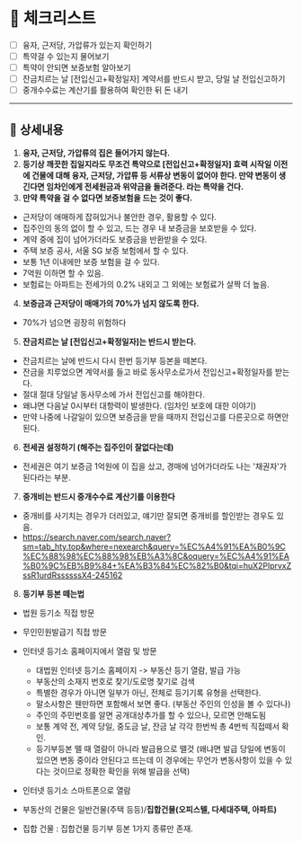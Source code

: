 # 🧡 체크리스트

- [ ] 융자, 근저당, 가압류가 있는지 확인하기
- [ ] 특약걸 수 있는지 물어보기
- [ ] 특약이 안되면 보증보험 알아보기
- [ ] 잔금치르는 날 [전입신고+확정일자] 계약서를 반드시 받고, 당일 날 전입신고하기
- [ ] 중개수수료는 계산기를 활용하여 확인한 뒤 돈 내기

***



## 💙 상세내용

1. **융자, 근저당, 가압류의 집은 들어가지 않는다.**
2. **등기상 깨끗한 집일지라도 무조건 특약으로 [전입신고+확정일자] 효력 시작일 이전에 건물에 대해 융자, 근저당, 가압류 등 서류상 변동이 없어야 한다. 만약 변동이 생긴다면 임차인에게 전세원금과 위약금을 돌려준다. 라는 특약을 건다.**
3. **만약 특약을 걸 수 없다면 보증보험을 드는 것이 좋다.**

- 근저당이 애매하게 잡혀있거나 불안한 경우, 활용할 수 있다.
- 집주인의 동의 없이 할 수 있고, 드는 경우 내 보증금을 보호받을 수 있다.
- 계약 중에 집이 넘어가더라도 보증금을 반환받을 수 있다.
- 주택 보증 공사, 서울 SG 보증 보험에서 할 수 있다.
- 보통 1년 이내에만 보증 보험을 걸 수 있다.
- 7억원 이하면 할 수 있음.
- 보험료는 아파트는 전세가의 0.2% 내외고 그 외에는 보험료가 살짝 더  높음.

4. **보증금과 근저당이 매매가의 70%가 넘지 않도록 한다.**

- 70%가 넘으면 굉장히 위험하다

5. **잔금치르는 날 [전입신고+확정일자]는 반드시 받는다.**

- 잔금치르는 날에 반드시 다시 한번 등기부 등본을 떼본다.
- 잔금을 치루었으면 계약서를 들고 바로 동사무소로가서 전입신고+확정일자를 받는다.
- 절대 절대 당일날 동사무소에 가서 전입신고를 해야한다.
- 왜냐면 다음날 0시부터 대항력이 발생한다. (임차인 보호에 대한 이야기)
- 만약 나중에 나갈일이 있으면 보증금을 받을 때까지 전입신고를 다른곳으로 하면안된다.

6. **전세권 설정하기 (해주는 집주인이 잘없다는데)**

- 전세권은 여기 보증금 1억원에 이 집을 샀고, 경매에 넘어가더라도 나는 '채권자'가 된다라는 부분.

7. **중개비는 반드시 중개수수료 계산기를 이용한다**

- 중개비를 사기치는 경우가 더러있고, 얘기만 잘되면 중개비를 할인받는 경우도 있음.
- https://search.naver.com/search.naver?sm=tab_hty.top&where=nexearch&query=%EC%A4%91%EA%B0%9C%EC%88%98%EC%88%98%EB%A3%8C&oquery=%EC%A4%91%EA%B0%9C%EB%B9%84+%EA%B3%84%EC%82%B0&tqi=huX2PlprvxZssR1urdRssssssX4-245162

8. **등기부 등본 떼는법**

- 법원 등기소 직접 방문
- 무인민원발급기 직접 방문
- 인터넷 등기소 홈페이지에서 열람 및 방문
  - 대법원 인터넷 등기소 홈페이지 -> 부동산 등기 열람, 발급 가능
  - 부동산의 소재지 번호로 찾기/도로명 찾기로 검색
  - 특별한 경우가 아니면 일부가 아닌, 전체로 등기기록 유형을 선택한다.
  - 말소사항은 웬만하면 포함해서 보면 좋다. (부동산 주인의 인성을 볼 수 있다나)
  - 주인의 주민번호를 알면 공개대상추가를 할 수 있으나, 모르면 안해도됨
  - 보통 계약 전, 계약 당일, 중도금 날, 잔금 날 각각 한번씩 총 4번씩 직접떼서 확인.
  - 등기부등본 뗄 때 열람이 아니라 발급용으로 뗄것 (왜냐면 발급 당일에 변동이 있으면 변동 중이라 안된다고 뜨는데 이 경우에는 무언가 변동사항이 있을 수 있다는 것이므로 정확한 확인을 위해 발급을 선택)

- 인터넷 등기소 스마트폰으로 열람
- 부동산의 건물은 일반건물(주택 등등)/**집합건물(오피스텔, 다세대주택, 아파트)**
- 집합 건물 : 집합건물 등기부 등본 1가지 종류만 존재.
